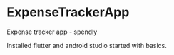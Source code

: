 # ExpenseTrackerApp
Expense tracker app - spendly 

Installed flutter and android studio started with basics.
